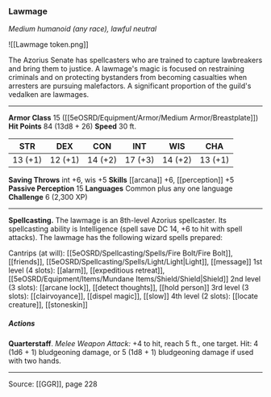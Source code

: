 ### Lawmage
_Medium humanoid (any race), lawful neutral_

![[Lawmage token.png]]

The Azorius Senate has spellcasters who are trained to capture lawbreakers and bring them to justice. A lawmage's magic is focused on restraining criminals and on protecting bystanders from becoming casualties when arresters are pursuing malefactors. A significant proportion of the guild's vedalken are lawmages.






---

**Armor Class** 15 ([[5eOSRD/Equipment/Armor/Medium Armor/Breastplate]])
**Hit Points** 84 (13d8 + 26)
**Speed** 30 ft.

| STR     | DEX     | CON     | INT     | WIS     | CHA     |
|---------|---------|---------|---------|---------|---------|
| 13 (+1) | 12 (+1) | 14 (+2) | 17 (+3) | 14 (+2) | 13 (+1) |

**Saving Throws** int +6, wis +5
**Skills** [[arcana]] +6, [[perception]] +5
**Passive Perception** 15
**Languages** Common plus any one language
**Challenge** 6 (2,300 XP)

---

**Spellcasting.** The lawmage is an 8th-level Azorius spellcaster. Its spellcasting ability is Intelligence (spell save DC 14, +6 to hit with spell attacks). The lawmage has the following wizard spells prepared:

Cantrips (at will): [[5eOSRD/Spellcasting/Spells/Fire Bolt/Fire Bolt]], [[friends]], [[5eOSRD/Spellcasting/Spells/Light/Light|Light]], [[message]]
1st level (4 slots): [[alarm]], [[expeditious retreat]], [[5eOSRD/Equipment/Items/Mundane Items/Shield/Shield|Shield]]
2nd level (3 slots): [[arcane lock]], [[detect thoughts]], [[hold person]]
3rd level (3 slots): [[clairvoyance]], [[dispel magic]], [[slow]]
4th level (2 slots): [[locate creature]], [[stoneskin]]

##### Actions
**Quarterstaff**. _Melee Weapon Attack:_ +4 to hit, reach 5 ft., one target. Hit: 4 (1d6 + 1) bludgeoning damage, or 5 (1d8 + 1) bludgeoning damage if used with two hands.


---

Source: [[GGR]], page 228